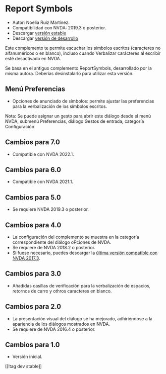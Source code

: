 # Report Symbols #
*	Autor: Noelia Ruiz Martínez.
*	Compatibilidad con NVDA: 2019.3 o posterior.
*	Descargar [versión estable][1]
*	Descargar [versión de desarrollo][2]

Este complemento te permite escuchar los símbolos escritos (caracteres no
alfanuméricos o en blanco), incluso cuando Verbalizar carácteres al escribir
esté desactivado en NVDA.

Se basa en el antiguo complemento ReportSymbols, desarrollado por la misma
autora. Deberías desinstalarlo para utilizar esta versión.

## Menú Preferencias ##
*	Opciones de anunciado de símbolos: permite ajustar las preferencias para
  la verbalización de los símbolos escritos.

Nota: Se puede asignar un gesto para abrir este diálogo desde el menú NVDA,
submenú Preferencias, diálogo Gestos de entrada, categoría Configuración.

## Cambios para 7.0
* Compatible con NVDA 2022.1.

## Cambios para 6.0
* Compatible con NVDA 2021.1.

## Cambios para 5.0 ##
*	Se requiere NVDA 2019.3 o posterior.

## Cambios para 4.0 ##
* La configuración del complemento se muestra en la categoría
  correspondiente del diálogo oPciones de NVDA.
* Se requiere de NVDA 2018.2 o posterior.
* Si fuese necesario, puedes descargar la [última versión compatible con
  NVDA 2017.3][3].

## Cambios para 3.0 ##
* Añadidas casillas de verificación para la verbalización de espacios,
  retornos de carro y othros caracteres en blanco.

## Cambios para 2.0 ##
*	La presentación visual del diálogo se ha mejorado, adhiriéndose a la
  apariencia de los diálogos mostrados en NVDA.
*	Se requiere de NVDA 2016.4 o posterior.

## Cambios para 1.0 ##
*	Versión inicial.

[[!tag dev stable]]

[1]: https://addons.nvda-project.org/files/get.php?file=rsy

[2]: https://addons.nvda-project.org/files/get.php?file=rsy-dev

[3]: https://addons.nvda-project.org/files/get.php?file=rsy-o
